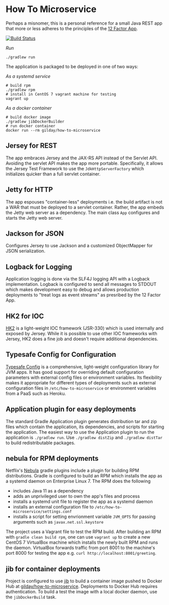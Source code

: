 # How To Microservice

Perhaps a misnomer, this is a personal reference for a small Java REST app that
more or less adheres to the principles of the [12 Factor
App](http://12factor.net/).

[![Build Status](https://travis-ci.com/gilday/how-to-microservice.svg?branch=master)](https://travis-ci.com/gilday/how-to-microservice)

*Run*

    ./gradlew run

The application is packaged to be deployed in one of two ways:


*As a systemd service*

    # build rpm
    ./gradlew rpm
    # install in CentOS 7 vagrant machine for testing
    vagrant up

*As a docker container*

    # build docker image
    ./gradlew jibDockerBuilder
    # run docker container
    docker run --rm gilday/how-to-microservice


## Jersey for REST

The app embraces Jersey and the JAX-RS API instead of the Servlet API. Avoiding
the servlet API makes the app more portable. Specifically, it allows the Jersey
Test Framework to use the `JdkHttpServerFactory` which initializes quicker than
a full servlet container.


## Jetty for HTTP

The app espouses "container-less" deployments i.e. the build artifact is not a
WAR that must be deployed to a servlet container. Rather, the app embeds the
Jetty web server as a dependency. The main class `App` configures and starts the
Jetty web server.


## Jackson for JSON

Configures Jersey to use Jackson and a customized ObjectMapper for JSON
serialization. 


## Logback for Logging

Application logging is done via the SLF4J logging API with a Logback
implementation. Logback is configured to send all messages to STDOUT which makes
development easy to debug and allows production deployments to "treat logs as
event streams" as presribed by the 12 Factor App.


## HK2 for IOC

[HK2](https://hk2.java.net) is a light-weight IOC framework (JSR-330) which is
used internally and exposed by Jersey. While it is possible to use other IOC
frameworks with Jersey, HK2 does a fine job and doesn't require additional
dependencies.


## Typesafe Config for Configuration

[Typesafe Config](https://github.com/typesafehub/config) is a comprehensive,
light-weight configuration library for JVM apps. It has good support for
overriding default configuration parameters with external config files or
environment variables. Its flexibility makes it appropriate for different types
of deployments such as external configuration files in
`/etc/how-to-microservice` or environment variables from a PaaS such as Heroku.


## Application plugin for easy deployments

The standard Gradle Application plugin generates distribution tar and zip files
which contain the application, its dependencies, and scripts for starting the
application. The easiest way to use the Application plugin to run the
application is `./gradlew run`. Use `./gradlew distZip` and `./gradlew distTar`
to build redistributable packages.

## nebula for RPM deployments

Netflix's [Nebula](http://nebula-plugins.github.io/) gradle plugins include a
plugin for building RPM distributions. Gradle is configured to build an RPM
which installs the app as a systemd daemon on Enterprise Linux 7. The RPM does
the following

* includes Java 11 as a dependency
* adds an unprivileged user to own the app's files and process
* installs a systemd unit file to register the app as a systemd daemon
* installs an external configuration file to
  `/etc/how-to-microservice/settings.conf`
* installs a script for setting envrionment variable `JVM_OPTS` for passing
  arguments such as `javax.net.ssl.keystore`

The project uses a Vagrant file to test the RPM build. After building an RPM
with `gradle clean build rpm`, one can use `vagrant up` to create a new CentOS 7
VirtualBox machine which installs the newly built RPM and runs the daemon.
VirtualBox forwards traffic from port 8001 to the machine's port 8000 for
testing the app e.g. `curl http://localhost:8001/greeting`.


## jib for container deployments

Project is configured to use [jib](https://github.com/GoogleContainerTools/jib)
to build a container image pushed to Docker Hub at
[gilday/how-to-microservice](https://hub.docker.com/r/gilday/how-to-microservice).
Deployments to Docker Hub requires authentication.  To build a test the image
with a local docker daemon, use the `jibDockerBuild` task.
